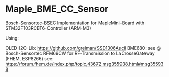# Maple_BME_CC_Sensor
Bosch-Sensortec-BSEC Implementation for MapleMini-Board with STM32F103RCBT6-Controller (ARM-M3)

Using:

OLED-I2C-Lib: https://github.com/greiman/SSD1306Ascii
BME680: see @ Bosch-Sensortec
RFM69CW for RF-Transmission to LaCrosseGateway (FHEM, ESP8266) see:
https://forum.fhem.de/index.php/topic,43672.msg355938.html#msg355938



